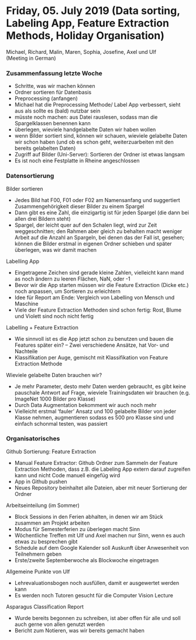 # Friday, 05. July 2019 (Data sorting, Labeling App, Feature Extraction Methods, Holiday Organisation)
Michael, Richard, Malin, Maren, Sophia, Josefine, Axel und Ulf  
(Meeting in German)
### Zusammenfassung letzte Woche
-	Schritte, was wir machen können
-	Ordner sortieren für Datenbasis
-	Preprocessing (anfangen)
-	Michael hat die Preprocessing Methode/ Label App verbessert, sieht aus als sollte es (bald) nutzbar sein
-	müsste noch machen: aus Datei rauslesen, sodass man die Spargelklassen benennen kann
-	überlegen, wieviele handgelabelte Daten wir haben wollen
-	wenn Bilder sortiert sind, können wir schauen, wieviele gelabelte Daten wir schon haben (und ob es schon geht, weiterzuarbeiten mit den bereits gelabelten Daten)
-	Zugriff auf Bilder (Uni-Server): Sortieren der Ordner ist etwas langsam
-	Es ist noch eine Festplatte in Rheine angeschlossen
  
### Datensortierung
Bilder sortieren
-	Jedes Bild hat F00, F01 oder F02 am Namensanfang und suggertiert Zusammengehörigkeit dieser Bilder zu einem Spargel
-	Dann gibt es eine Zahl, die einzigartig ist für jeden Spargel (die dann bei allen drei Bildern steht)
-	Spargel, der leicht quer auf den Schalen liegt, wird zur Zeit weggeschnitten; den Rahmen aber gleich zu behalten macht weniger Arbeit auf die Anzahl an Spargeln, bei denen das der Fall ist, gesehen; können die Bilder erstmal in eigenen Ordner schieben und später überlegen, was wir damit machen

Labelling App
-	Eingetragene Zeichen sind gerade kleine Zahlen, vielleicht kann mand as noch ändern zu leeren Flächen, NaN, oder -1
-	Bevor wir die App starten müssen wir die Feature Extraction (Dicke etc.) noch anpassen, um Sortieren zu erleichtern
-	Idee für Report am Ende: Vergleich von Labelling von Mensch und Maschine
-	Viele der Feature Extraction Methoden sind schon fertig: Rost, Blume und Violett sind noch nicht fertig

Labelling + Feature Extraction
-	Wie sinnvoll ist es die App jetzt schon zu benutzen und bauen die Features später ein? – Zwei verschiedene Ansätze, hat Vor- und Nachteile
-	Klassifikation per Auge, gemischt mit Klassifikation von Feature Extraction Methode

Wieviele gelabelte Daten brauchen wir?
-	Je mehr Parameter, desto mehr Daten werden gebraucht, es gibt keine pauschale Antwort auf Frage, wieviele Trainingsdaten wir brauchen (e.g. ImageNet 1000 Bilder pro Klasse)
-	Durch Data Augmentation bekomment wir auch noch mehr
-	Vielleicht erstmal ‘fauler’ Ansatz und 100 gelabelte Bilder von jeder Klasse nehmen, augmentieren sodass es 500 pro Klasse sind und einfach schonmal testen, was passiert
  
### Organisatorisches
Github Sortierung: Feature Extraction
-	Manual Feature Extractor: Github Ordner zum Sammeln der Feature Extraction Methoden, dass z.B. die Labeling App extern darauf zugreifen kann und nicht Code manuell eingefüg wird
-	App in Github pushen
-	Neues Repository beinhaltet alle Dateien, aber mit neuer Sortierung der Ordner

Arbeitseinteilung (im Sommer)
-	Block Sessions in den Ferien abhalten, in denen wir am Stück zusammen am Projekt arbeiten
-	Modus für Semesterferien zu überlegen macht Sinn
-	Wöchentliche Treffen mit Ulf und Axel machen nur Sinn, wenn es auch etwas zu besprechen gibt
-	Schedule auf dem Google Kalender soll Auskunft über Anwesenheit von Teilnehmern geben
-	Erste/zweite Septemberwoche als Blockwoche eingetragen

Allgemeine Punkte von Ulf
-	Lehrevaluationsbogen noch ausfüllen, damit er ausgewertet werden kann
-	Es werden noch Tutoren gesucht für die Computer Vision Lecture

Asparagus Classification Report
-	Wurde bereits begonnen zu schreiben, ist aber offen für alle und soll auch gerne von allen genutzt werden
-	Bericht zum Notieren, was wir bereits gemacht haben
